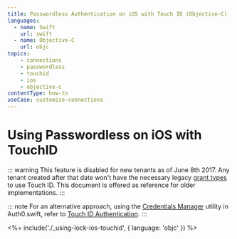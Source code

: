 ```yaml
---
title: Passwordless Authentication on iOS with Touch ID (Objective-C)
languages:
  - name: Swift
    url: swift
  - name: Objective-C
    url: objc
topics:
    - connections
    - passwordless
    - touchid
    - ios
    - objective-c
contentType: how-to
useCase: customize-connections
---
```

# Using Passwordless on iOS with TouchID

<!-- markdownlint-disable -->

::: warning
This feature is disabled for new tenants as of June 8th 2017. Any tenant created after that date won't have the necessary legacy [grant types](/applications/application-grant-types) to use Touch ID. This document is offered as reference for older implementations.
:::

::: note
For an alternative approach, using the [Credentials Manager](https://github.com/auth0/Auth0.swift/blob/master/Auth0/CredentialsManager.swift) utility in Auth0.swift, refer to [Touch ID Authentication](/libraries/lock-ios/v2/touchid-authentication).
:::

<%= include('./_using-lock-ios-touchid', { language: 'objc' }) %>
